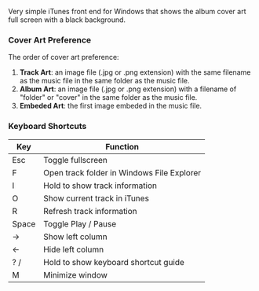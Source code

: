 ﻿Very simple iTunes front end for Windows that shows the album cover art full screen with a black background.

### Cover Art Preference

The order of cover art preference:  
1. **Track Art**: an image file (.jpg or .png extension) with the same filename as the music file in the same folder as the music file.  
2. **Album Art**: an image file (.jpg or .png extension) with a filename of "folder" or "cover" in the same folder as the music file.  
3. **Embeded Art**: the first image embeded in the music file.  

### Keyboard Shortcuts
| Key   | Function                                   |
| ----- | ------------------------------------------ |
| Esc   | Toggle fullscreen                          |
| F     | Open track folder in Windows File Explorer |
| I     | Hold to show track information             |
| O     | Show current track in iTunes               |
| R     | Refresh track information                  |
| Space | Toggle Play / Pause                        |
| →     | Show left column                           |
| ←     | Hide left column                           |
| ? /   | Hold to show keyboard shortcut guide       |
| M     | Minimize window                            |
